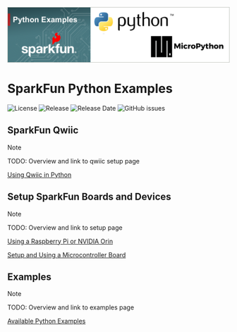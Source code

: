 ![SparkFun Python Exampoles](docs/images/gh-python-examples.png "SparkFun Python Examples")

# SparkFun Python Examples

![License](https://img.shields.io/github/license/sparkfun/sparkfun-python)
![Release](https://img.shields.io/github/v/release/sparkfun/sparkfun-python)
![Release Date](https://img.shields.io/github/release-date/sparkfun/sparkfun-python)
![GitHub issues](https://img.shields.io/github/issues/sparkfun/sparkfun-python)

## SparkFun Qwiic

> [!NOTE]
> TODO: Overview and link to qwiic setup page

[Using Qwiic in Python](docs/qwiic_setup.md)

## Setup SparkFun Boards and Devices

> [!NOTE]
> TODO: Overview and link to setup page

[Using a Raspberry Pi or NVIDIA Orin](docs/linux_setup.md)

[Setup and Using a Microcontroller Board](docs/mcu_setup.md)

## Examples

> [!NOTE]
> TODO: Overview and link to examples page

[Available Python Examples](examples/README.md)
